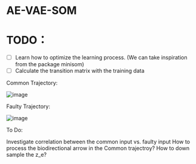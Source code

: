 # AE-VAE-SOM
# TODO：
- [ ] Learn how to optimize the learning process. (We can take inspiration from the package minisom)
- [ ] Calculate the transition matrix with the training data

Common Trajectory:

![image](https://user-images.githubusercontent.com/34424773/120104020-b6021180-c152-11eb-8750-93d58f7def63.png)


Faulty Trajectory:

![image](https://user-images.githubusercontent.com/34424773/120104023-c0bca680-c152-11eb-83fa-c387a7cacca0.png)

To Do:

Investigate correlation between the common input vs. faulty input
How to process the biodirectional arrow in the Common trajectroy?
How to down sample the z_e?
